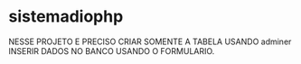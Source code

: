 # sistemadiophp
NESSE PROJETO E PRECISO CRIAR SOMENTE A TABELA USANDO adminer 
INSERIR DADOS NO BANCO USANDO O FORMULARIO.
